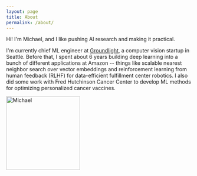 ```yaml
---
layout: page
title: About
permalink: /about/
---
```


Hi!
I'm Michael, and I like pushing AI research and making it practical.

I'm currently chief ML engineer at [Groundlight](https://www.groundlight.ai/), a computer vision startup in Seattle.
Before that, I spent about 6 years building deep learning into a bunch of different applications at Amazon -- things like scalable nearest neighbor search over vector embeddings and reinforcement learning from human feedback (RLHF) for data-efficient fulfillment center robotics.
I also did some work with Fred Hutchinson Cancer Center to develop ML methods for optimizing personalized cancer vaccines.

<img src="/assets/images/michael.png" alt="Michael" width="200" height="200">
